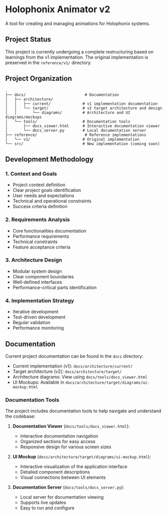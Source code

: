 # Holophonix Animator v2

A tool for creating and managing animations for Holophonix systems.

## Project Status

This project is currently undergoing a complete restructuring based on learnings from the v1 implementation. The original implementation is preserved in the `reference/v1/` directory.

## Project Organization

```
.
├── docs/                          # Documentation
│   ├── architecture/             
│   │   ├── current/              # v1 implementation documentation
│   │   └── target/               # v2 target architecture and design
│   │       └── diagrams/         # Architecture and UI diagrams/mockups
│   └── tools/                    # Documentation tools
│       ├── docs_viewer.html      # Interactive documentation viewer
│       └── docs_server.py        # Local documentation server
├── reference/                     # Reference implementations
│   └── v1/                       # Original implementation
└── src/                          # New implementation (coming soon)
```

## Development Methodology

### 1. Context and Goals
- Project context definition
- Clear project goals identification
- User needs and expectations
- Technical and operational constraints
- Success criteria definition

### 2. Requirements Analysis
- Core functionalities documentation
- Performance requirements
- Technical constraints
- Feature acceptance criteria

### 3. Architecture Design
- Modular system design
- Clear component boundaries
- Well-defined interfaces
- Performance-critical parts identification

### 4. Implementation Strategy
- Iterative development
- Test-driven development
- Regular validation
- Performance monitoring

## Documentation

Current project documentation can be found in the `docs` directory:
- Current implementation (v1): `docs/architecture/current/`
- Target architecture (v2): `docs/architecture/target/`
- Architecture diagrams: View using `docs/tools/docs_viewer.html`
- UI Mockups: Available in `docs/architecture/target/diagrams/ui-mockup.html`

### Documentation Tools

The project includes documentation tools to help navigate and understand the codebase:

1. **Documentation Viewer** (`docs/tools/docs_viewer.html`):
   - Interactive documentation navigation
   - Organized sections for easy access
   - Responsive design for various screen sizes

2. **UI Mockup** (`docs/architecture/target/diagrams/ui-mockup.html`):
   - Interactive visualization of the application interface
   - Detailed component descriptions
   - Visual connections between UI elements

3. **Documentation Server** (`docs/tools/docs_server.py`):
   - Local server for documentation viewing
   - Supports live updates
   - Easy to run and configure
